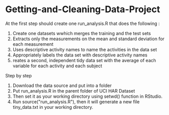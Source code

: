 # Getting-and-Cleaning-Data-Project
At the first step should create one run_analysis.R that does the following :
1. Create one datasets wwhich merges the training and the test sets
2. Extracts only the measurements on the mean and standard deviation for each measurement
3. Uses descriptive activity names to name the activities in the data set
4. Appropriately labels the data set with descriptive activity names
5. reates a second, independent tidy data set with the average of each variable for each activity and each subject

Step by step
1. Download the data source and put into a folder
2. Put run_analysis.R in the parent folder of UCI HAR Dataset
3. Then set it as your working directory using setwd() function in RStudio.
4. Run source("run_analysis.R"), then it will generate a new file tiny_data.txt in your working directory.
